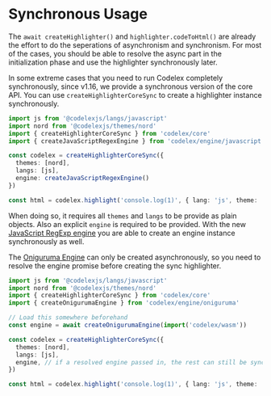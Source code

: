 # Synchronous Usage

The `await createHighlighter()` and `highlighter.codeToHtml()` are already the effort to do the seperations of asynchronism and synchronism. For most of the cases, you should be able to resolve the async part in the initialization phase and use the highlighter synchronously later.

In some extreme cases that you need to run Codelex completely synchronously, since v1.16, we provide a synchronous version of the core API. You can use `createHighlighterCoreSync` to create a highlighter instance synchronously.

```ts
import js from '@codelexjs/langs/javascript'
import nord from '@codelexjs/themes/nord'
import { createHighlighterCoreSync } from 'codelex/core'
import { createJavaScriptRegexEngine } from 'codelex/engine/javascript'

const codelex = createHighlighterCoreSync({
  themes: [nord],
  langs: [js],
  engine: createJavaScriptRegexEngine()
})

const html = codelex.highlight('console.log(1)', { lang: 'js', theme: 'nord' })
```

When doing so, it requires all `themes` and `langs` to be provide as plain objects. Also an explicit `engine` is required to be provided. With the new [JavaScript RegExp engine](/guide/regex-engines#javascript-regexp-engine) you are able to create an engine instance synchronously as well.

The [Oniguruma Engine](/guide/regex-engines#oniguruma-engine) can only be created asynchronously, so you need to resolve the engine promise before creating the sync highlighter.

```ts
import js from '@codelexjs/langs/javascript'
import nord from '@codelexjs/themes/nord'
import { createHighlighterCoreSync } from 'codelex/core'
import { createOnigurumaEngine } from 'codelex/engine/oniguruma'

// Load this somewhere beforehand
const engine = await createOnigurumaEngine(import('codelex/wasm'))

const codelex = createHighlighterCoreSync({
  themes: [nord],
  langs: [js],
  engine, // if a resolved engine passed in, the rest can still be synced.
})

const html = codelex.highlight('console.log(1)', { lang: 'js', theme: 'nord' })
```
